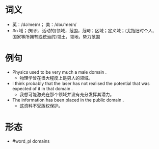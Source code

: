 # 词义
- 英：/dəˈmeɪn/； 美：/doʊˈmeɪn/
- #n 域；(知识、活动的)领域，范围，范畴；区域；定义域；(尤指旧时个人、国家等所拥有或统治的)领土，领地，势力范围
# 例句
- Physics used to be very much a male domain .
	- 物理学曾在很大程度上是男人的领域。
- I think probably that the laser has not realised the potential that was expected of it in that domain .
	- 我想可能激光在那个领域并没有充分发挥其潜力。
- The information has been placed in the public domain .
	- 这资料不受版权保护。
# 形态
- #word_pl domains
